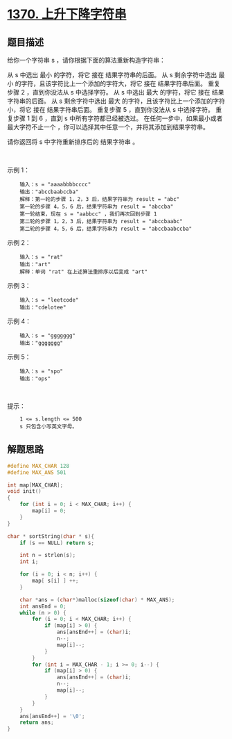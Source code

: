 # [1370. 上升下降字符串](https://leetcode-cn.com/problems/increasing-decreasing-string/)

## 题目描述

给你一个字符串 s ，请你根据下面的算法重新构造字符串：

从 s 中选出 最小 的字符，将它 接在 结果字符串的后面。
从 s 剩余字符中选出 最小 的字符，且该字符比上一个添加的字符大，将它 接在 结果字符串后面。
重复步骤 2 ，直到你没法从 s 中选择字符。
从 s 中选出 最大 的字符，将它 接在 结果字符串的后面。
从 s 剩余字符中选出 最大 的字符，且该字符比上一个添加的字符小，将它 接在 结果字符串后面。
重复步骤 5 ，直到你没法从 s 中选择字符。
重复步骤 1 到 6 ，直到 s 中所有字符都已经被选过。
在任何一步中，如果最小或者最大字符不止一个 ，你可以选择其中任意一个，并将其添加到结果字符串。

请你返回将 s 中字符重新排序后的 结果字符串 。

 

示例 1：

        输入：s = "aaaabbbbcccc"
        输出："abccbaabccba"
        解释：第一轮的步骤 1，2，3 后，结果字符串为 result = "abc"
        第一轮的步骤 4，5，6 后，结果字符串为 result = "abccba"
        第一轮结束，现在 s = "aabbcc" ，我们再次回到步骤 1
        第二轮的步骤 1，2，3 后，结果字符串为 result = "abccbaabc"
        第二轮的步骤 4，5，6 后，结果字符串为 result = "abccbaabccba"

示例 2：

        输入：s = "rat"
        输出："art"
        解释：单词 "rat" 在上述算法重排序以后变成 "art"

示例 3：

        输入：s = "leetcode"
        输出："cdelotee"

示例 4：

        输入：s = "ggggggg"
        输出："ggggggg"

示例 5：

        输入：s = "spo"
        输出："ops"
 

提示：

        1 <= s.length <= 500
        s 只包含小写英文字母。

## 解题思路

```c
#define MAX_CHAR 128
#define MAX_ANS 501

int map[MAX_CHAR];
void init()
{
    for (int i = 0; i < MAX_CHAR; i++) {
        map[i] = 0;
    }
}

char * sortString(char * s){
    if (s == NULL) return s;

    int n = strlen(s);
    int i;

    for (i = 0; i < n; i++) {
        map[ s[i] ] ++;
    }

    char *ans = (char*)malloc(sizeof(char) * MAX_ANS);
    int ansEnd = 0;
    while (n > 0) {
        for (i = 0; i < MAX_CHAR; i++) {
            if (map[i] > 0) {
                ans[ansEnd++] = (char)i;
                n--;
                map[i]--;
            }
        }
        for (int i = MAX_CHAR - 1; i >= 0; i--) {
            if (map[i] > 0) {
                ans[ansEnd++] = (char)i;
                n--;
                map[i]--;
            }
        }
    }
    ans[ansEnd++] = '\0';
    return ans;
}
```